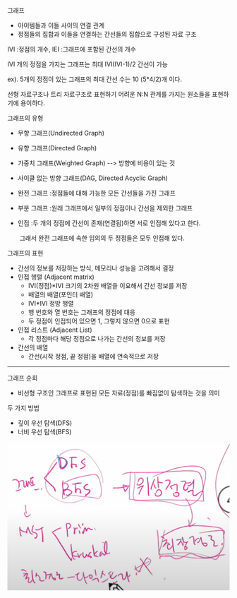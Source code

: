 그래프

- 아이템들과 이들 사이의 연결 관계
- 정점들의 집합과 이들을 연결하는 간선들의 집합으로 구성된 자료 구조



IVI :정점의 개수, IEI :그래프에 포함된 간선의 개수

IVI 개의 정점을 가지는 그래프는 최대 IVI(IVI-1)/2 간선이 가능

ex). 5개의 정점이 있는 그래프의 최대 간선 수는 10 (5*4/2)개 이다. 

선형 자료구조나 트리 자료구조로 표현하기 어려운 N:N 관계를 가지는 원소들을 표현하기에 용이하다.



그래프의 유형

- 무향 그래프(Undirected Graph)

- 유향 그래프(Directed Graph)

- 가중치 그래프(Weighted Graph) --> 방향에 비용이 있는 것

- 사이클 없는 방향 그래프(DAG, Directed Acyclic Graph)

- 완전 그래프 :정점들에 대해 가능한 모든 간선들을 가진 그래프

- 부분 그래프 :원래 그래프에서 일부의 정점이나 간선을 제외한 그래프

- 인접 :두 개의 정점에 간선이 존재(연결됨)하면 서로 인접해 있다고 한다.

  ​		그래서 완전 그래프에 속한 임의의 두 정점들은 모두 인접해 있다.



그래프의 표현

- 간선의 정보를 저장하는 방식, 메모리나 성능을 고려해서 결정
- 인접 행렬 (Adjacent matrix)
  - IVI(정점)*IVI 크기의 2차원 배열을 이요해서 간선 정보를 저장
  - 배열의 배열(포인터 배열)
  - IVI*IVI 정방 행렬
  - 행 번호와 열 번호는 그래프의 정점에 대응
  - 두 정점이 인접되어 있으면 1, 그렇지 않으면 0으로 표현
- 인접 리스트 (Adjacent List)
  - 각 정점마다 해당 정점으로 나가는 간선의 정보를 저장
- 간선의 배열
  - 간선(시작 정점, 끝 정점)을 배열에 연속적으로 저장



---

그래프 순회

- 비선형 구조인 그래프로 표현된 모든 자료(정점)를 빠짐없이 탐색하는 것을 의미

두 가지 방법

- 깊이 우선 탐색(DFS)
- 너비 우선 탐색(BFS)







<img src="220928.assets/image-20220928161834702.png" alt="image-20220928161834702" style="zoom:50%;" />